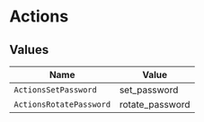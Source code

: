 # Actions


## Values

| Name                    | Value                   |
| ----------------------- | ----------------------- |
| `ActionsSetPassword`    | set_password            |
| `ActionsRotatePassword` | rotate_password         |